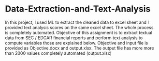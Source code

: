 # Data-Extraction-and-Text-Analysis
In this project, I used ML to extract the cleaned data to excel sheet and I provided text analysis scores on the same excel sheet. The whole process is completely automated.
Objective of this assignment is to extract textual data from SEC / EDGAR financial reports and perform text analysis to compute variables those are explained below.
Objective and input file is provided as Objective.docx and output.xlsx.
The output file has more more than 2000 values completely automated (output.xlsx)
